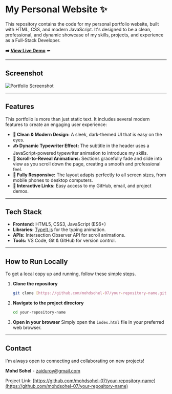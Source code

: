 # My Personal Website ✨

This repository contains the code for my personal portfolio website, built with HTML, CSS, and modern JavaScript. It's designed to be a clean, professional, and dynamic showcase of my skills, projects, and experience as a Full-Stack Developer.

**➡️ [View Live Demo](https://mohdsohel-07.github.io/resume/)** ⬅️

---

## Screenshot

![Portfolio Screenshot](<img width="746" height="382" alt="image" src="https://github.com/user-attachments/assets/7fc18669-7a4d-4098-9b06-94ec22484b19"/>)

---

## Features

This portfolio is more than just static text. It includes several modern features to create an engaging user experience:

* **🎨 Clean & Modern Design:** A sleek, dark-themed UI that is easy on the eyes.
* **✍️ Dynamic Typewriter Effect:** The subtitle in the header uses a JavaScript-powered typewriter animation to introduce my skills.
* **🚀 Scroll-to-Reveal Animations:** Sections gracefully fade and slide into view as you scroll down the page, creating a smooth and professional feel.
* **📱 Fully Responsive:** The layout adapts perfectly to all screen sizes, from mobile phones to desktop computers.
* **🔗 Interactive Links:** Easy access to my GitHub, email, and project demos.

---

## Tech Stack

* **Frontend:** HTML5, CSS3, JavaScript (ES6+)
* **Libraries:** [TypeIt.js](https://typeitjs.com/) for the typing animation.
* **APIs:** Intersection Observer API for scroll animations.
* **Tools:** VS Code, Git & GitHub for version control.

---

## How to Run Locally

To get a local copy up and running, follow these simple steps.

1.  **Clone the repository**
    ```sh
    git clone [https://github.com/mohdsohel-07/your-repository-name.git](https://github.com/mohdsohel-07/your-repository-name.git)
    ```
2.  **Navigate to the project directory**
    ```sh
    cd your-repository-name
    ```
3.  **Open in your browser**
    Simply open the `index.html` file in your preferred web browser.

---

## Contact

I'm always open to connecting and collaborating on new projects!

**Mohd Sohel** - [zaiduroy@gmail.com](mailto:zaiduroy@gmail.com)

Project Link: [https://github.com/mohdsohel-07/your-repository-name](https://github.com/mohdsohel-07/your-repository-name)
